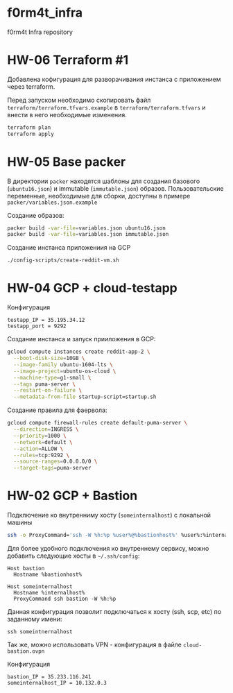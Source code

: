 # f0rm4t_infra
f0rm4t Infra repository

# HW-06 Terraform #1

Добавлена кофигурация для разворачивания инстанса с приложением через terraform.

Перед запуском необходимо скопировать файл `terraform/terraform.tfvars.example` в `terraform/terraform.tfvars` и внести в него необходимые изменения.

```bash
terraform plan
terraform apply
```

# HW-05 Base packer

В директории `packer` находятся шаблоны для создания базового (`ubuntu16.json`) и immutable (`immutable.json`) образов. Пользовательские переменные, необходимые для сборки, доступны в примере `packer/variables.json.example`

Создание образов:

```bash
packer build -var-file=variables.json ubuntu16.json
packer build -var-file=variables.json immutable.json
```

Создание инстанса приложениия на GCP

```bash
./config-scripts/create-reddit-vm.sh
```

# HW-04 GCP + cloud-testapp

Конфигурация

```
testapp_IP = 35.195.34.12
testapp_port = 9292
```

Создание инстанса и запуск прииложения в GCP:

```bash
gcloud compute instances create reddit-app-2 \
  --boot-disk-size=10GB \
  --image-family ubuntu-1604-lts \
  --image-project=ubuntu-os-cloud \
  --machine-type=g1-small \
  --tags puma-server \
  --restart-on-failure \
  --metadata-from-file startup-script=startup.sh
```

Создание правила для фаервола:

```bash
gcloud compute firewall-rules create default-puma-server \
  --direction=INGRESS \
  --priority=1000 \
  --network=default \
  --action=ALLOW \
  --rules=tcp:9292 \
  --source-ranges=0.0.0.0/0 \
  --target-tags=puma-server
```

# HW-02 GCP + Bastion

Подключение ко внутренниму хосту (`someinternalhost`) с локальной машины

```bash
ssh -o ProxyCommand='ssh -W %h:%p %user%@%bastionhost%' %user%:%internalhost%
```

Для более удобного подключения ко внутреннему сервису, можно добавить следующие хосты в `~/.ssh/config`:

```
Host bastion
  Hostname %bastionhost%

Host someinternalhost
  Hostname %internalhost%
  ProxyCommand ssh bastion -W %h:%p
```

Данная конфигурация позволит подключаться к хосту (ssh, scp, etc) по заданному имени:

```
ssh someintnernalhost
```

Так же, можно использовать VPN - конфигурация в файле `cloud-bastion.ovpn`

Конфигурация

```
bastion_IP = 35.233.116.241
someinternalhost_IP = 10.132.0.3
```
